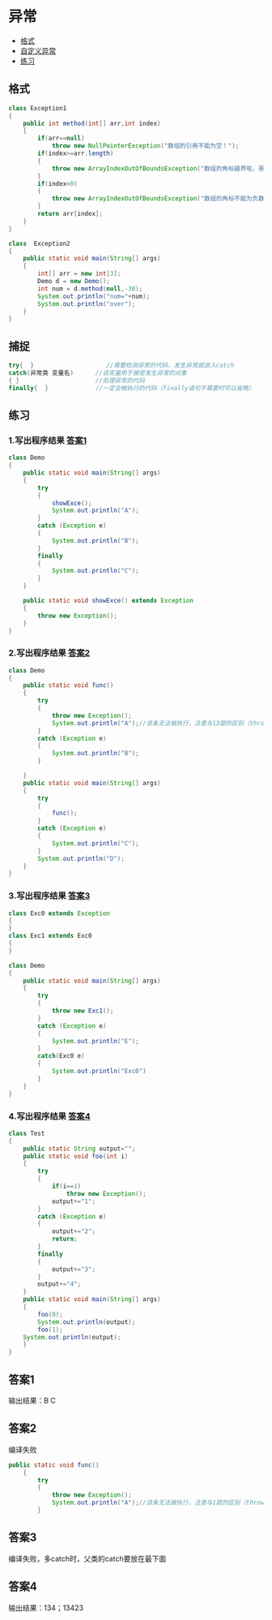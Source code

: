 # 异常
  - [格式](#格式)
  - [自定义异常](https://github.com/WhCannon/JavaSE/tree/master/Exception/自定义异常.MD)
  - [练习](#练习)


## 格式
```java
class Exception1
{
	public int method(int[] arr,int index)
	{		
		if(arr==null)
			throw new NullPointerException("数组的引用不能为空！");
		if(index>=arr.length)
		{
			throw new ArrayIndexOutOfBoundsException("数组的角标越界啦，哥们，你是不是疯了？："+index);
		}
		if(index<0)
		{
			throw new ArrayIndexOutOfBoundsException("数组的角标不能为负数，哥们，你是真疯了！："+index);
		}
		return arr[index];
	}
}

class  Exception2
{
	public static void main(String[] args) 
	{
		int[] arr = new int[3];
		Demo d = new Demo();
		int num = d.method(null,-30);
		System.out.println("num="+num);
		System.out.println("over");
	}
}
```


## 捕捉
```java
try{  }                    //需要检测异常的代码，发生异常就进入catch
catch(异常类 变量名)      //该变量用于接受发生异常的对象
{ }                     //处理异常的代码
finally{  }             //一定会被执行的代码（finally语句不需要时可以省略）
```


## 练习
### 1.写出程序结果 [答案1](#答案1)
```java
class Demo
{
	public static void main(String[] args)
	{
		try
		{
			showExce();
			System.out.println("A");
		}
		catch (Exception e)
		{
			System.out.println("B");
		}
		finally
		{
			System.out.println("C");
		}
	}

	public static void showExce() extends Exception
	{
		throw new Exception();
	}
}
```


### 2.写出程序结果 [答案2](#答案2)
```java
class Demo
{
	public static void func()
	{
		try
		{
			throw new Exception();
			System.out.println("A");//该条无法被执行，注意与13题的区别（throw下边不能写任何语句）
		}
		catch (Exception e)
		{
			System.out.println("B");
		}

	}
	public static void main(String[] args)
	{
		try 
		{
			func();
		}
		catch (Exception e)
		{
			System.out.println("C");
		}
		System.out.println("D");
	}
}
```


### 3.写出程序结果 [答案3](#答案3)
```java
class Exc0 extends Exception
{
}
class Exc1 extends Exc0
{
}

class Demo
{
	public static void main(String[] args)
	{
		try
		{
			throw new Exc1();
		}
		catch (Exception e)
		{
			System.out.println("E");
		}
		catch(Exc0 e)
		{
			System.out.println("Exc0")
		}
	}
}
```

### 4.写出程序结果 [答案4](#答案4)
```java
class Test  
{
	public static String output="";
	public static void foo(int i)
	{
		try
		{
			if(i==1)
				throw new Exception();
			output+="1";
		}
		catch (Exception e)
		{
			output+="2";
			return;
		}
		finally
		{
			output+="3";
		}
		output+="4";
	}
	public static void main(String[] args)
	{
		foo(0);
		System.out.println(output);
		foo(1);
	System.out.println(output);
	}
}
```




## 答案1
输出结果：B C

## 答案2
编译失败
```java
public static void func()
	{
		try
		{
			throw new Exception();
			System.out.println("A");//该条无法被执行，注意与1题的区别（throw下边不能写任何语句）
		}
```

## 答案3
编译失败，多catch时，父类的catch要放在最下面


## 答案4
输出结果：134；13423
